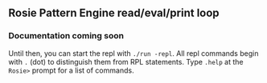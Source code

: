 ## Rosie Pattern Engine read/eval/print loop

### Documentation coming soon

Until then, you can start the repl with `./run -repl`.  All repl commands begin
with `.` (dot) to distinguish them from RPL statements.  Type `.help` at the
`Rosie>` prompt for a list of commands.


